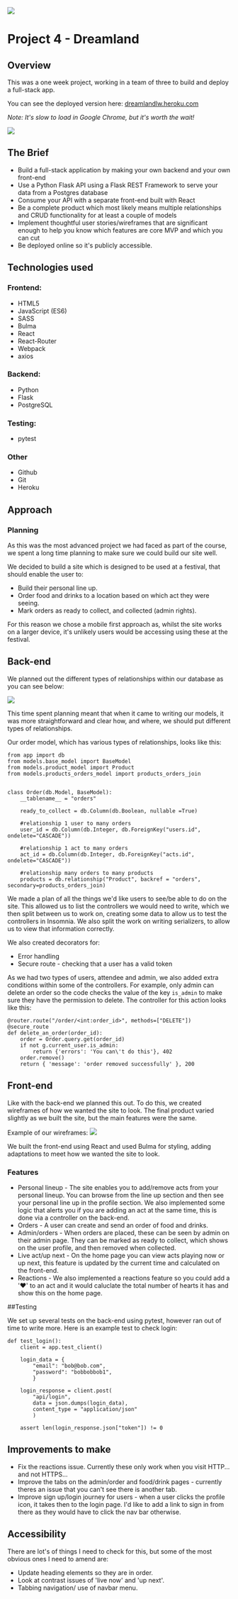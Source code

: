 ![](https://github.com/lydiarrrw/project-1/raw/main/images/GA-logo.png)
# Project 4 - Dreamland

## Overview

This was a one week project, working in a team of three to build and deploy a full-stack app.

You can see the deployed version here: [dreamlandlw.heroku.com](http://dreamlandlw.herokuapp.com/profile)

*Note: It's slow to load in Google Chrome, but it's worth the wait!*

![](./dreamland.png)

## The Brief

* Build a full-stack application by making your own backend and your own front-end
* Use a Python Flask API using a Flask REST Framework to serve your data from a Postgres database
* Consume your API with a separate front-end built with React
* Be a complete product which most likely means multiple relationships and CRUD functionality for at least a couple of models
* Implement thoughtful user stories/wireframes that are significant enough to help you know which features are core MVP and which you can cut
* Be deployed online so it's publicly accessible.

## Technologies used

### Frontend:

* HTML5
* JavaScript (ES6)
* SASS
* Bulma
* React
* React-Router
* Webpack
* axios

### Backend:

* Python
* Flask
* PostgreSQL

### Testing:

* pytest

### Other
* Github
* Git
* Heroku




## Approach

### Planning

As this was the most advanced project we had faced as part of the course, we spent a long time planning to make sure we could build our site well.

We decided to build a site which is designed to be used at a festival, that should enable the user to:

* Build their personal line up.
* Order food and drinks to a location based on which act they were seeing.
* Mark orders as ready to collect, and collected (admin rights).

For this reason we chose a mobile first approach as, whilst the site works on a larger device, it's unlikely users would be accessing using these at the festival.

## Back-end

We planned out the different types of relationships within our database as you can see below:

![](quickbase.png)

This time spent planning meant that when it came to writing our models, it was more straightforward and clear how, and where, we should put different types of relationships.

Our order model, which has various types of relationships, looks like this:

```
from app import db
from models.base_model import BaseModel
from models.product_model import Product
from models.products_orders_model import products_orders_join


class Order(db.Model, BaseModel):
    __tablename__ = "orders"

    ready_to_collect = db.Column(db.Boolean, nullable =True)

    #relationship 1 user to many orders
    user_id = db.Column(db.Integer, db.ForeignKey("users.id", ondelete="CASCADE"))

    #relationship 1 act to many orders
    act_id = db.Column(db.Integer, db.ForeignKey("acts.id", ondelete="CASCADE"))

    #relationship many orders to many products
    products = db.relationship("Product", backref = "orders", secondary=products_orders_join)
```

We made a plan of all the things we'd like users to see/be able to do on the site. This allowed us to list the controllers we would need to write, which we then split between us to work on, creating some data to allow us to test the controllers in Insomnia. We also split the work on writing serializers, to allow us to view that information correctly.

We also created decorators for:

* Error handling
* Secure route - checking that a user has a valid token

As we had two types of users, attendee and admin, we also added extra conditions within some of the controllers. For example, only admin can delete an order so the code checks the value of the key `is_admin` to make sure they have the permission to delete. The controller for this action looks like this:

```
@router.route("/order/<int:order_id>", methods=["DELETE"])
@secure_route
def delete_an_order(order_id):
    order = Order.query.get(order_id)
    if not g.current_user.is_admin:
        return {'errors': 'You can\'t do this'}, 402
    order.remove()
    return { 'message': 'order removed successfully' }, 200
```


## Front-end

Like with the back-end we planned this out. To do this, we created wireframes of how we wanted the site to look. The final product varied slightly as we built the site, but the main features were the same.

Example of our wireframes:
![](wireframes.png)

We built the front-end using React and used Bulma for styling, adding adaptations to meet how we wanted the site to look.


### Features

* Personal lineup - The site enables you to add/remove acts from your personal lineup. You can browse from the line up section and then see your personal line up in the profile section. We also implemented some logic that alerts you if you are adding an act at the same time, this is done via a controller on the back-end.
* Orders - A user can create and send an order of food and drinks.
* Admin/orders - When orders are placed, these can be seen by admin on their admin page. They can be marked as ready to collect, which shows on the user profile, and then removed when collected.
* Live act/up next - On the home page you can view acts playing now or up next, this feature is updated by the current time and calculated on the front-end.
* Reactions - We also implemented a reactions feature so you could add a '❤️' to an act and it would caluclate the total number of hearts it has and show this on the home page.


##Testing

We set up several tests on the back-end using pytest, however ran out of time to write more. Here is an example test to check login:

```
def test_login():
    client = app.test_client()

    login_data = {
        "email": "bob@bob.com", 
        "password": "bobbobbob1", 
        }

    login_response = client.post(
        "api/login",
        data = json.dumps(login_data),
        content_type = "application/json"
        )

    assert len(login_response.json["token"]) != 0
```


## Improvements to make
* Fix the reactions issue. Currently these only work when you visit HTTP... and not HTTPS...
* Improve the tabs on the admin/order and food/drink pages - currently theres an issue that you can't see there is another tab.
* Improve sign up/login journey for users - when a user clicks the profile icon, it takes then to the login page. I'd like to add a link to sign in from there as they would have to click the nav bar otherwise.

## Accessibility
There are lot's of things I need to check for this, but some of the most obvious ones I need to amend are:

* Update heading elements so they are in order.
* Look at contrast issues of 'live now' and 'up next'.
* Tabbing navigation/ use of navbar menu.

